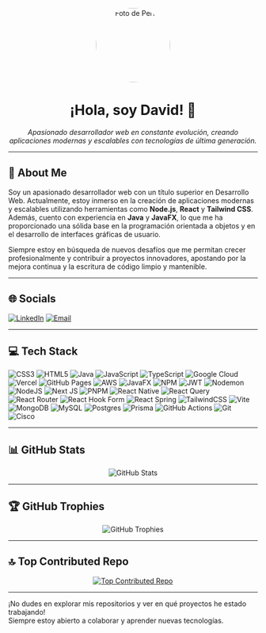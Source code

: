 ﻿<p align="center">
  <a href="https://github.com/DavidSM14">
    <!-- Si tienes una imagen de perfil que quieras mostrar, cámbiala aquí -->
    <img src="https://raw.githubusercontent.com/DavidSM14/DavidSM14/main/IconoGithub.jpeg" alt="Foto de Perfil" width="150" style="border-radius: 50%;">
  </a>
</p>

<h1 align="center">¡Hola, soy David! 👋</h1>
<p align="center">
  <em>Apasionado desarrollador web en constante evolución, creando aplicaciones modernas y escalables con tecnologías de última generación.</em>
</p>

---

## 💫 About Me

Soy un apasionado desarrollador web con un título superior en Desarrollo Web. Actualmente, estoy inmerso en la creación de aplicaciones modernas y escalables utilizando herramientas como **Node.js**, **React** y **Tailwind CSS**. Además, cuento con experiencia en **Java** y **JavaFX**, lo que me ha proporcionado una sólida base en la programación orientada a objetos y en el desarrollo de interfaces gráficas de usuario.

Siempre estoy en búsqueda de nuevos desafíos que me permitan crecer profesionalmente y contribuir a proyectos innovadores, apostando por la mejora continua y la escritura de código limpio y mantenible.

---

## 🌐 Socials

[![LinkedIn](https://img.shields.io/badge/LinkedIn-0A66C2?style=flat&logo=linkedin&logoColor=white)](https://www.linkedin.com/in/david-s%C3%A1nchez-moreno-25b8a9308)
[![Email](https://img.shields.io/badge/Email-EA4335?style=flat&logo=gmail&logoColor=white)](mailto:davidsanchezmoreno2103@ejemplo.com)
<!-- Agrega más badges de redes sociales si lo deseas:
[![Twitter](https://img.shields.io/badge/Twitter-1DA1F2?style=flat&logo=twitter&logoColor=white)](https://twitter.com/TU_USUARIO)
[![Instagram](https://img.shields.io/badge/Instagram-E4405F?style=flat&logo=instagram&logoColor=white)](https://instagram.com/TU_USUARIO)
etc...
-->

---

## 💻 Tech Stack

<!-- Alineados en la misma línea (se verán uno al lado del otro) -->
![CSS3](https://img.shields.io/badge/CSS3-1572B6?style=flat&logo=css3&logoColor=white)
![HTML5](https://img.shields.io/badge/HTML5-E34F26?style=flat&logo=html5&logoColor=white)
![Java](https://img.shields.io/badge/Java-007396?style=flat&logo=java&logoColor=white)
![JavaScript](https://img.shields.io/badge/JavaScript-F7DF1E?style=flat&logo=javascript&logoColor=black)
![TypeScript](https://img.shields.io/badge/TypeScript-3178C6?style=flat&logo=typescript&logoColor=white)
![Google Cloud](https://img.shields.io/badge/Google%20Cloud-4285F4?style=flat&logo=google-cloud&logoColor=white)
![Vercel](https://img.shields.io/badge/Vercel-000000?style=flat&logo=vercel&logoColor=white)
![GitHub Pages](https://img.shields.io/badge/GitHub%20Pages-222222?style=flat&logo=githubpages&logoColor=white)
![AWS](https://img.shields.io/badge/AWS-232F3E?style=flat&logo=amazon-aws&logoColor=white)
![JavaFX](https://img.shields.io/badge/JavaFX-0085CA?style=flat&logo=java&logoColor=white)
![NPM](https://img.shields.io/badge/NPM-CB3837?style=flat&logo=npm&logoColor=white)
![JWT](https://img.shields.io/badge/JWT-000000?style=flat&logo=JSON%20web%20tokens&logoColor=white)
![Nodemon](https://img.shields.io/badge/Nodemon-76D04B?style=flat&logo=nodemon&logoColor=white)
![NodeJS](https://img.shields.io/badge/Node.js-339933?style=flat&logo=node.js&logoColor=white)
![Next JS](https://img.shields.io/badge/Next-000000?style=flat&logo=next.js&logoColor=white)
![PNPM](https://img.shields.io/badge/PNPM-F69220?style=flat&logo=pnpm&logoColor=white)
![React Native](https://img.shields.io/badge/React%20Native-61DAFB?style=flat&logo=react&logoColor=black)
![React Query](https://img.shields.io/badge/React%20Query-FF4154?style=flat&logo=reactquery&logoColor=white)
![React Router](https://img.shields.io/badge/React%20Router-CA4245?style=flat&logo=react-router&logoColor=white)
![React Hook Form](https://img.shields.io/badge/React%20Hook%20Form-EC5990?style=flat&logo=reacthookform&logoColor=white)
![React Spring](https://img.shields.io/badge/React%20Spring-FF6C37?style=flat&logo=reactspring&logoColor=white)
![TailwindCSS](https://img.shields.io/badge/TailwindCSS-06B6D4?style=flat&logo=tailwindcss&logoColor=white)
![Vite](https://img.shields.io/badge/Vite-646CFF?style=flat&logo=vite&logoColor=white)
![MongoDB](https://img.shields.io/badge/MongoDB-47A248?style=flat&logo=mongodb&logoColor=white)
![MySQL](https://img.shields.io/badge/MySQL-4479A1?style=flat&logo=mysql&logoColor=white)
![Postgres](https://img.shields.io/badge/Postgres-336791?style=flat&logo=postgresql&logoColor=white)
![Prisma](https://img.shields.io/badge/Prisma-2D3748?style=flat&logo=prisma&logoColor=white)
![GitHub Actions](https://img.shields.io/badge/GitHub%20Actions-2088FF?style=flat&logo=githubactions&logoColor=white)
![Git](https://img.shields.io/badge/Git-F05032?style=flat&logo=git&logoColor=white)
![Cisco](https://img.shields.io/badge/Cisco-1BA0D7?style=flat&logo=cisco&logoColor=white)

---

## 📊 GitHub Stats

<p align="center">
  <img src="https://github-readme-stats.vercel.app/api?username=DavidSM14&show_icons=true&theme=radical" alt="GitHub Stats">
</p>

---

## 🏆 GitHub Trophies

<p align="center">
  <img src="https://github-profile-trophy.vercel.app/?username=DavidSM14&theme=onedark" alt="GitHub Trophies">
</p>

---

## 🔝 Top Contributed Repo

<p align="center">
  <a href="https://github.com/DavidSM14/proyectoWebCJMWReactNodejs">
    <img src="https://github-readme-stats.vercel.app/api/pin/?username=DavidSM14&repo=proyectoWebCJMWReactNodejs&theme=radical" alt="Top Contributed Repo">
  </a>
</p>

---

¡No dudes en explorar mis repositorios y ver en qué proyectos he estado trabajando!  
Siempre estoy abierto a colaborar y aprender nuevas tecnologías.
